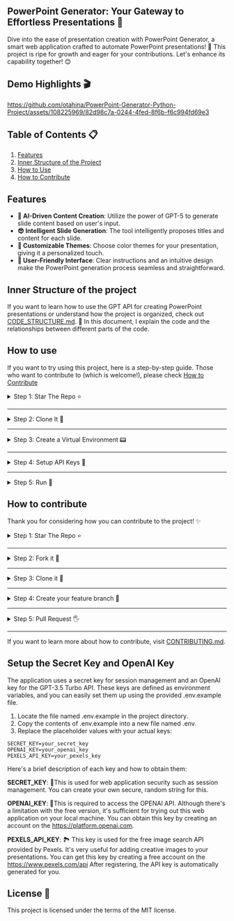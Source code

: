 
## PowerPoint Generator: Your Gateway to Effortless Presentations 🚀

Dive into the ease of presentation creation with PowerPoint Generator, a smart web application crafted to automate 
PowerPoint presentations! 🌟 
This project is ripe for growth and eager for your contributions. Let's enhance its capability together! 😊

## Demo Highlights 🎬

https://github.com/otahina/PowerPoint-Generator-Python-Project/assets/108225969/82d98c7a-0244-4fed-8f6b-f6c994fd69e3

## Table of Contents 📋

1. [Features](#features)
2. [Inner Structure of the Project](#inner-structure-of-the-project)
3. [How to Use](#how-to-use)
4. [How to Contribute](#how-to-contribute)

## Features 

* **🤖 AI-Driven Content Creation**: Utilize the power of GPT-5 to generate slide content based on user's input.
* **😎 Intelligent Slide Generation**: The tool intelligently proposes titles and content for each slide.
* **🎨 Customizable Themes**: Choose color themes for your presentation, giving it a personalized touch.
* **🙂 User-Friendly Interface**: Clear instructions and an intuitive design make the PowerPoint generation process seamless and straightforward.

## Inner Structure of the project 

If you want to learn how to use the GPT API for creating PowerPoint presentations or understand how the project is 
organized, check out [CODE_STRUCTURE.md](docs/CODE_STRUCTURE.md). 🧐
In this document, I explain the code and the relationships between different parts of the code.

## How to use

If you want to try using this project, here is a step-by-step guide. 
Those who want to contribute to (which is welcome!), please check [How to Contribute](#how-to-contribute)

<details>
<summary>
Step 1: Star The Repo ⭐️
</summary>

Star the repo to start using this project 👍

![star repo](https://docs.github.com/assets/images/help/stars/starring-a-repository.png)

</details>

---

<details>
<summary>
Step 2: Clone It 🐑
</summary>

- **Using Git** 

Open your terminal and run the following command:

```bash
git clone https://github.com/otahina/PowerPoint-Generator-Python-Project.git
```

- **Using Download ZIP**

1. Go to the GitHub page of the repository.
2. Click on the green **Code** button.
3. In the dropdown menu, select **Download ZIP**.

</details>

---
<details>
<summary>
Step 3: Create a Virtual Environment 📟
</summary>

On Windows 🪟
- Open your **Command Prompt** and navigate to your project's directory.
- Run the command line by line.
    ```bash
    python -m venv venv
    .\venv\Scripts\activate
    pip install -r requirements.txt
    ```
On macOS and Linux 🐧
- Open your **Terminal** and navigate to your project's directory.
- Run the command line by line.
    ```bash
    python3 -m venv venv
    source venv/bin/activate
    pip install -r requirements.txt
    ```
</details>

---

<details>
<summary>
Step 4: Setup API Keys 🔑
</summary>

⚠️ This step is very important to make the project work! 
please make sure if you set up everything correctly. 
Instruction ▶️ [Setup the Secret Key and OpenAI Key](set-up-api-keys)

</details>

---

<details>

<summary>
Step 5: Run 🏃‍
</summary>

Navigate to `myapp` directory. Run `flaskapp.py`

```bash
python3 myapp/flaskapp.py
```

</details>

## How to contribute 

Thank you for considering how you can contribute to the project! ✨

<details>
<summary>
Step 1: Star The Repo ⭐️
</summary>

Star the repo to start your contribution ⭐️

![star repo](https://docs.github.com/assets/images/help/stars/starring-a-repository.png)

</details>

---

<details>
<summary>
Step 2: Fork it 🍴
</summary>

On the [GitHub page for this repository](https://github.com/otahina/PowerPoint-Generator-Python-Project.git), click on the Button "**Fork**".

![fork image](https://upload.wikimedia.org/wikipedia/commons/3/38/GitHub_Fork_Button.png)

</details>

---

<details>
<summary>
Step 3: Clone it 🐑
</summary>

- **Method 1:** GitHub Desktop

> ⚠️ **NOTE:** If you're not familiar with Git, using **GitHub Desktop Application** is a better start. If you choose this method, make sure to download it before continuing reading.
>
> ❗❗ Access link to download [**here**](https://desktop.github.com).

- **Method 2:** Git

Clone the **forked repository**. Open terminal (command prompt) and type:

```bash
git clone https://github.com/<your-github-username>/PowerPoint-Generator-Python-Project.git
```

> This makes a local copy of the repository in your machine.
>
> ⚠️ **Replace \<your-github-username\>!**

</details>

---

<details>
<summary>
Step 4: Create your feature branch 🌴
</summary>

Always keep your local copy of the repository updated with the original repository.
Before making any changes and/or in an appropriate interval, follow the following steps:

- **Method 1:** GitHub Desktop

Learn more about how to create new branch [here](https://docs.github.com/en/desktop/contributing-and-collaborating-using-github-desktop/making-changes-in-a-branch/managing-branches#creating-a-branch) and how to fetch and pull origin from/to your local machine [here](https://docs.github.com/en/desktop/contributing-and-collaborating-using-github-desktop/keeping-your-local-repository-in-sync-with-github/syncing-your-branch).

Learn more about how to fetch and pull origin from/to your local machine using **GitHub Desktop** [here](https://docs.github.com/en/desktop/contributing-and-collaborating-using-github-desktop/keeping-your-local-repository-in-sync-with-github/syncing-your-branch).

- **Method 2:** Git

Run the following commands **_carefully_** to update your local repository.

```bash
# If you cloned a while ago, get the latest changes from upstream
git checkout main
git remote add upstream https://github.com/otahina/PowerPoint-Generator-Python-Project.git
git pull upstream main

# Make a feature branch (Always check your current branch is up to date before creating a new branch from it to avoid merge conflicts)
git checkout -b <branch-name>

```

</details>

---
<details>
<summary>
Step 5: Pull Request 🖐️
</summary>

1. Open the GitHub website and find your forked repository.
2. On your fork's GitHub page, click 'New Pull Request'.
3. Ensure the base branch is the original repository's branch you want to merge into(main branch), 
and the compare branch is your feature branch.
4. Click 'Create Pull Request', add a title and a brief description of your changes.

Thank you for your contribution! 
I'll check your pull request. 😀

</details>

---

If you want to learn more about how to contribute, visit [CONTRIBUTING.md](docs/CONTRIBUTING.md).

## Setup the Secret Key and OpenAI Key 

The application uses a secret key for session management and an OpenAI key for the GPT-3.5 Turbo API.
These keys are defined as environment variables, and you can easily set them up using the provided .env.example file.

1. Locate the file named .env.example in the project directory.
2. Copy the contents of .env.example into a new file named .env.
3. Replace the placeholder values with your actual keys:
   
```
SECRET_KEY=your_secret_key
OPENAI_KEY=your_openai_key
PEXELS_API_KEY=your_pexels_key
```

Here's a brief description of each key and how to obtain them:

**SECRET_KEY**: 🔐This is used for web application security such as session management. You can create your own secure, random string for this.

**OPENAI_KEY**: 🤖This is required to access the OPENAI API. Although there's a limitation with the free version, it's sufficient for trying out this web application on your local machine. You can obtain this key by creating an account on the https://platform.openai.com.

**PEXELS_API_KEY**: 🏞️ This key is used for the free image search API provided by Pexels. It's very useful for adding creative images to your presentations. You can get this key by creating a free account on the https://www.pexels.com/api
After registering, the API key is automatically generated for you.


## License 📄

This project is licensed under the terms of the MIT license.




